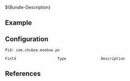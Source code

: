 # 

${Bundle-Description}

## Example

## Configuration

	Pid: com.chuboe.moeboe.po
	
	Field					Type				Description
		
	
## References

